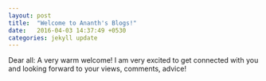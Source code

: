 ```yaml
---
layout: post
title:  "Welcome to Ananth's Blogs!"
date:   2016-04-03 14:37:49 +0530
categories: jekyll update
---
```

Dear all: A very warm welcome! I am very excited to get connected with you and looking forward to your views, comments, advice!
